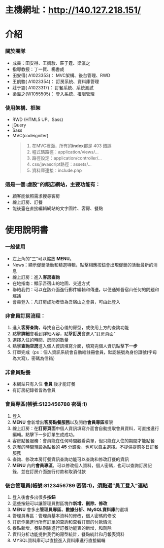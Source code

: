 主機網址：http://140.127.218.151/
================================

# 介紹

### 關於團隊

* 成員：田安得、王凱駿、莊于霆、梁瀛之
* 指導教授：丁一賢、楊書成
* 田安得( A1023353)： MVC架構、後台管理、RWD
* 王凱駿( A1023354)： 訂房系統、資料庫管理
* 莊于霆( A1023317)： 訂餐系統、系統測試
* 梁瀛之(W1055505)： 登入系統、權限管理

### 使用架構、框架

* RWD (HTML5 UP、Sass)
* jQuery
* Sass
* MVC(codeigniter)
	>1. 在MVC裡面，所有的**index**都是 403 錯誤
	>2. 程式碼路徑：application/views/...
	>3. 路徑設定：application/controller/...
	>4. css/javascript路徑：assets/...
	>5. 資料庫連接：include.php

### 這是一個:虛設"的飯店網站，主要功能有：

* 顧客能依照需求搜尋客房
* 線上訂房、訂餐
* 能後臺在直接編輯網站的文字圖片、客房、餐點

# 使用說明書

### 一般使用

* 左上角的"三"可以縮放 **MENU**。
* News：顯示促銷活動和精選特輯，點擊相應按鈕會出現促銷的活動最新的消息
* 線上訂房：進入**客房查詢**
* 在地指南：顯示吾宿山的地圖、交通方式
* 聯絡我們：可以在該介面進行郵件編輯和傳送，以便通知吾宿山任何的問題和建議
* 會員登入：凡訂房成功者皆為吾宿山之會員，可由此登入

### 非會員訂房流程：

1. 進入**客房查詢**，尋找自己心儀的房型，或使用上方的查詢功能
2. 點擊**詳細**會看到詳細內容，點擊**訂房**會進入"訂房頁面"
3. 選擇入住的時間、房間的數量
4. 點擊**查詢空房**進入個人資訊填寫介面，填寫完個人資訊點擊**下一步**
5. 訂單完成（ps：個人資訊系統會自動給註冊會員，默認帳號為身份證號(字母為大寫)，密碼為信箱）

### 非會員點餐

* 本網站只有入住 **會員** 後才能訂餐
* 有訂房紀錄者皆為會員

### 會員專區(帳號:S123456788 密碼:1)

1. 登入
2. **MENU** 會新增出**客房點餐服務**以及開啟**會員專區**權限
3. 線上訂房：在**訂房頁面**中個人資訊填寫介面會自動提取會員資料，可直接進行編輯。點擊下一步訂單生成成功。
4. 客房點餐服務：會員能在任何時間觀看菜單，但只能在入住的期間才能點餐
5. 送餐的時間預設為點餐的 **45** 分鐘後，也可以自主選擇。不提供提前多日訂餐服務
6. 查詢、修改本房訂餐資訊查詢功能可以查詢和修改訂餐的資訊
7. **MENU** 內的**會員專區**，可以修改個人資料，個人密碼，也可以查詢訂房記錄，並在訂房介面進行付款和取消付款

### 後台管理員(帳號:S123456789 密碼:1)，須點選”員工登入”連結

1. 登入後會多出很多**按鈕**
2. 這些按鈕可以讓管理員對區塊作**新增、刪除、修改**
3. **MENU** 會多出**管理員專區、數據分析、MySQL資料庫**的選項
4. 管理員專區：管理員基本資料的修改，個人密碼的修改
5. 訂房作業進行所有訂單的查詢和查看訂單的付款情況
6. 餐點新增，餐點刪除進行訂餐功能表的新增，和刪除
7. 資料分析功能提供我們的房型統計，餐點統計和月報表資料
8. MYSQL資料庫可以直接進入資料庫進行直接編輯
